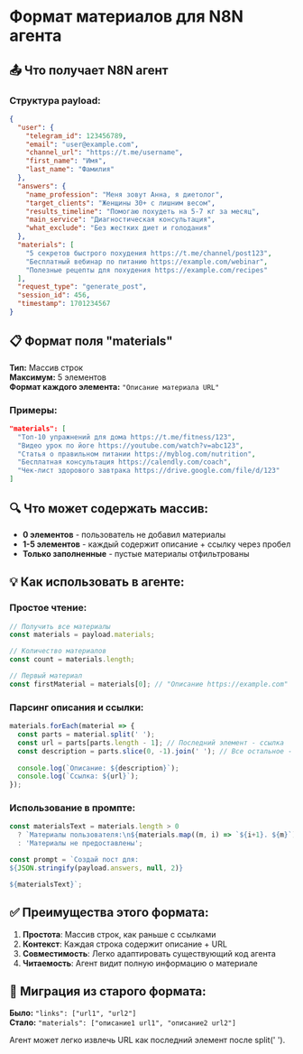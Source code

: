# Формат материалов для N8N агента

## 📤 Что получает N8N агент

### Структура payload:

```json
{
  "user": {
    "telegram_id": 123456789,
    "email": "user@example.com",
    "channel_url": "https://t.me/username",
    "first_name": "Имя",
    "last_name": "Фамилия"
  },
  "answers": {
    "name_profession": "Меня зовут Анна, я диетолог",
    "target_clients": "Женщины 30+ с лишним весом",
    "results_timeline": "Помогаю похудеть на 5-7 кг за месяц",
    "main_service": "Диагностическая консультация",
    "what_exclude": "Без жестких диет и голодания"
  },
  "materials": [
    "5 секретов быстрого похудения https://t.me/channel/post123",
    "Бесплатный вебинар по питанию https://example.com/webinar",
    "Полезные рецепты для похудения https://example.com/recipes"
  ],
  "request_type": "generate_post",
  "session_id": 456,
  "timestamp": 1701234567
}
```

## 📋 Формат поля "materials"

**Тип:** Массив строк  
**Максимум:** 5 элементов  
**Формат каждого элемента:** `"Описание материала URL"`

### Примеры:

```json
"materials": [
  "Топ-10 упражнений для дома https://t.me/fitness/123",
  "Видео урок по йоге https://youtube.com/watch?v=abc123",
  "Статья о правильном питании https://myblog.com/nutrition",
  "Бесплатная консультация https://calendly.com/coach",
  "Чек-лист здорового завтрака https://drive.google.com/file/d/123"
]
```

## 🔍 Что может содержать массив:

- **0 элементов** - пользователь не добавил материалы
- **1-5 элементов** - каждый содержит описание + ссылку через пробел
- **Только заполненные** - пустые материалы отфильтрованы

## 💡 Как использовать в агенте:

### Простое чтение:
```javascript
// Получить все материалы
const materials = payload.materials;

// Количество материалов
const count = materials.length;

// Первый материал
const firstMaterial = materials[0]; // "Описание https://example.com"
```

### Парсинг описания и ссылки:
```javascript
materials.forEach(material => {
  const parts = material.split(' ');
  const url = parts[parts.length - 1]; // Последний элемент - ссылка
  const description = parts.slice(0, -1).join(' '); // Все остальное - описание
  
  console.log(`Описание: ${description}`);
  console.log(`Ссылка: ${url}`);
});
```

### Использование в промпте:
```javascript
const materialsText = materials.length > 0 
  ? `Материалы пользователя:\n${materials.map((m, i) => `${i+1}. ${m}`).join('\n')}`
  : 'Материалы не предоставлены';

const prompt = `Создай пост для:
${JSON.stringify(payload.answers, null, 2)}

${materialsText}`;
```

## ✅ Преимущества этого формата:

1. **Простота**: Массив строк, как раньше с ссылками
2. **Контекст**: Каждая строка содержит описание + URL
3. **Совместимость**: Легко адаптировать существующий код агента
4. **Читаемость**: Агент видит полную информацию о материале

## 🔄 Миграция из старого формата:

**Было:** `"links": ["url1", "url2"]`  
**Стало:** `"materials": ["описание1 url1", "описание2 url2"]`

Агент может легко извлечь URL как последний элемент после split(' ').
